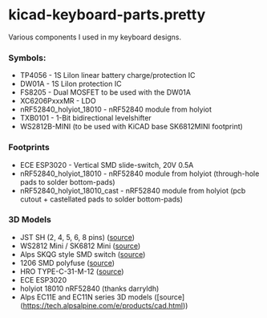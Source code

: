 # kicad-keyboard-parts.pretty

Various components I used in my keyboard designs.

### Symbols:
 * TP4056 - 1S LiIon linear battery charge/protection IC
 * DW01A - 1S LiIon protection IC
 * FS8205 - Dual MOSFET to be used with the DW01A
 * XC6206PxxxMR - LDO
 * nRF52840_holyiot_18010 - nRF52840 module from holyiot
 * TXB0101 - 1-Bit bidirectional levelshifter
 * WS2812B-MINI (to be used with KiCAD base SK6812MINI footprint)

### Footprints
 * ECE ESP3020 - Vertical SMD slide-switch, 20V 0.5A
 * nRF52840_holyiot_18010 - nRF52840 module from holyiot (through-hole pads to solder bottom-pads)
 * nRF52840_holyiot_18010_cast - nRF52840 module from holyiot (pcb cutout + castellated pads to solder bottom-pads)

 ### 3D Models
 * JST SH (2, 4, 5, 6, 8 pins) ([source](https://grabcad.com/library/jst-sh-smd-connectors-1/details?folder_id=3903823))
 * WS2812 Mini / SK6812 Mini ([source](https://grabcad.com/library/smd-ws2812b-led-1))
 * Alps SKQG style SMD switch ([source](https://grabcad.com/library/5mm-button-switch-1))
 * 1206 SMD polyfuse ([source](https://grabcad.com/library/0zcj0075af2e-1))
 * HRO TYPE-C-31-M-12 ([source](https://grabcad.com/library/type-c-31-m-12-1))
 * ECE ESP3020
 * holyiot 18010 nRF52840 (thanks darryldh)
 * Alps EC11E and EC11N series 3D models ([source] (https://tech.alpsalpine.com/e/products/cad.html))